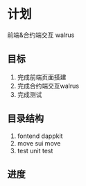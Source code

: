 # 计划
前端&合约端交互 walrus

## 目标
1. 完成前端页面搭建
2. 完成合约端交互walrus
3. 完成测试

## 目录结构
1. fontend 
  dappkit
2. move
  sui move
3. test
  unit test

## 进度

